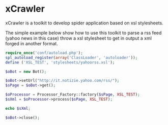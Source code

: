 xCrawler
=======

xCrawler is a toolkit to develop spider application based on xsl stylesheets.

The simple example below show how to use this toolkit to parse a rss feed (yahoo news in this case) throw a xsl stylesheet to get in output a xml forged in another format. 

```php
require_once('conf/autoload.php');
spl_autoload_register(array('ClassLoader', 'autoloader'));
define ('XSL_TEST', 'stylesheets/yahoorss.xsl');

$oBot = new Bot();

$oBot->setUrl("http://it.notizie.yahoo.com/rss/");
$sPage = $oBot->get();

$oProcessor = Processor_Factory::factory($sPage, XSL_TEST);
$sXml = $oProcessor->process($sPage, XSL_TEST);

echo $sXml;

$oBot->close();

```





